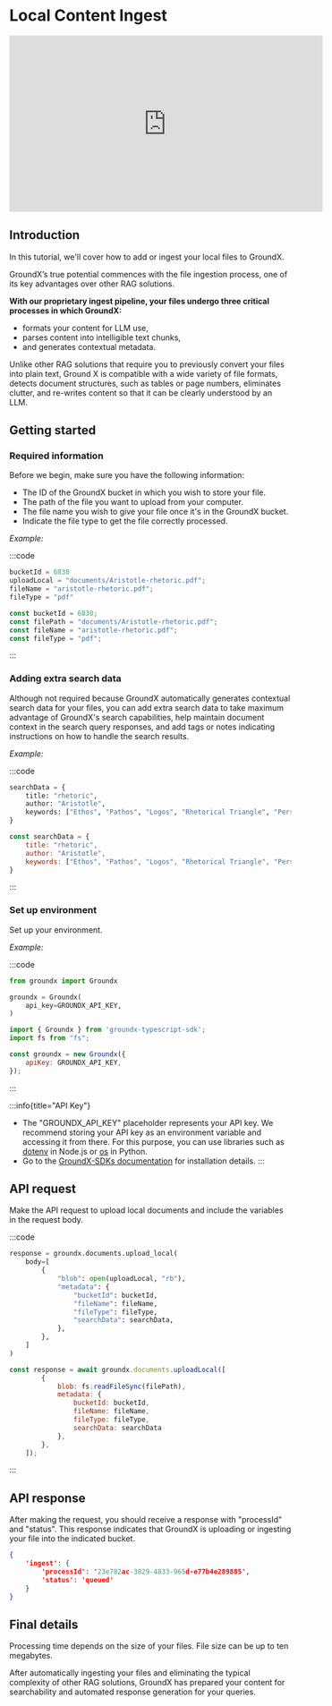 # Local Content Ingest
<iframe width="560" height="315" src="https://www.youtube.com/embed/_iMVoB5paeY?si=h0pvy_F4Qoe0-7EF" title="YouTube video player" frameborder="0" allow="accelerometer; autoplay; clipboard-write; encrypted-media; gyroscope; picture-in-picture; web-share" allowfullscreen></iframe>

## Introduction

In this tutorial, we'll cover how to add or ingest your local files to GroundX.

GroundX’s true potential commences with the file ingestion process, one of its key advantages over other RAG solutions.

**With our proprietary ingest pipeline, your files undergo three critical processes in which GroundX:** 

- formats your content for LLM use, 
- parses content into intelligible text chunks, 
- and generates contextual metadata.

Unlike other RAG solutions that require you to previously convert your files into plain text, Ground X is compatible with a wide variety of file formats, detects document structures, such as tables or page numbers, eliminates clutter, and re-writes content so that it can be clearly understood by an LLM.

## Getting started

### Required information
Before we begin, make sure you have the following information:

- The ID of the GroundX bucket in which you wish to store your file.
- The path of the file you want to upload from your computer.
- The file name you wish to give your file once it's in the GroundX bucket.
- Indicate the file type to get the file correctly processed.

_Example:_

:::code

```python
bucketId = 6830
uploadLocal = "documents/Aristotle-rhetoric.pdf";
fileName = "aristotle-rhetoric.pdf";
fileType = "pdf"
```

```javascript
const bucketId = 6830;
const filePath = "documents/Aristotle-rhetoric.pdf";
const fileName = "aristotle-rhetoric.pdf";
const fileType = "pdf";
```

:::

### Adding extra search data
Although not required because GroundX automatically generates contextual search data for your files, you can add extra search data to take maximum advantage of GroundX's search capabilities, help maintain document context in the search query responses, and add tags or notes indicating instructions on how to handle the search results.

_Example:_

:::code

```python
searchData = {
    title: "rhetoric",
    author: "Aristotle",
    keywords: ["Ethos", "Pathos", "Logos", "Rhetorical Triangle", "Persuasion"]
}
```

```javascript
const searchData = {
    title: "rhetoric",
    author: "Aristotle",
    keywords: ["Ethos", "Pathos", "Logos", "Rhetorical Triangle", "Persuasion"]
}
```

:::

### Set up environment
Set up your environment.

_Example:_

:::code

```python
from groundx import Groundx

groundx = Groundx(
    api_key=GROUNDX_API_KEY,
)
```

```javascript
import { Groundx } from 'groundx-typescript-sdk';
import fs from "fs";

const groundx = new Groundx({
    apiKey: GROUNDX_API_KEY,
});
```

:::

:::info{title="API Key"}
- The "GROUNDX_API_KEY" placeholder represents your API key. We recommend storing your API key as an environment variable and accessing it from there. For this purpose, you can use libraries such as [dotenv](https://www.npmjs.com/package/dotenv) in Node.js or [os](https://docs.python.org/3/library/os.html#os.environ) in Python.
- Go to the [GroundX-SDKs documentation](https://github.com/groundxai/groundx-sdks#groundx-sdks) for installation details.
:::

## API request
Make the API request to upload local documents and include the variables in the request body.

:::code

```python
response = groundx.documents.upload_local(
    body=[
        {
            "blob": open(uploadLocal, "rb"),
            "metadata": {
                "bucketId": bucketId,
                "fileName": fileName,
                "fileType": fileType,
                "searchData": searchData,
            },
        },
    ]
)
```

```javascript
const response = await groundx.documents.uploadLocal([
        {
            blob: fs.readFileSync(filePath),
            metadata: {
                bucketId: bucketId,
                fileName: fileName,
                fileType: fileType,
                searchData: searchData
            },
        },
    ]);
```

:::

## API response

After making the request, you should receive a response with "processId" and "status". This response indicates that GroundX is uploading or ingesting your file into the indicated bucket.

```json
{
    'ingest': {
        'processId': '23e782ac-3829-4833-965d-e77b4e289885', 
        'status': 'queued'
    }
}
```

## Final details

Processing time depends on the size of your files. File size can be up to ten megabytes. 

After automatically ingesting your files and eliminating the typical complexity of other RAG solutions, GroundX has prepared your content for searchability and automated response generation for your queries.
